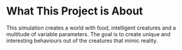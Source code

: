 # What This Project is About
This simulation creates a world with food, intelligent creatures and a multitude of variable parameters. The goal is to create unique and interesting behaviours out of the creatures that mimic reality.
